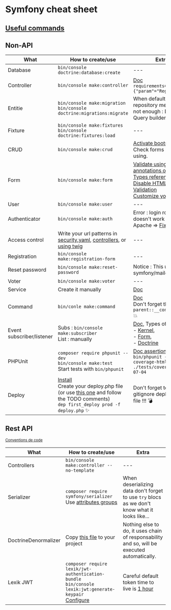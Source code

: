# Symfony cheat sheet

## [Useful commands](useful-commands.md)

## Non-API

| What | How to create/use | Extra |
| --- | --- | --- |
| Database | `bin/console doctrine:database:create` | --- |
| Controller | `bin/console make:controller` | [Doc](https://symfony.com/doc/5.4/routing.html)<br> `requirements={"param"="Regex"}` |
| Entitie | `bin/console make:migration`<br>`bin/console doctrine:migrations:migrate` | When default repository methods are not enough : DQL and Query builder |
| Fixture | `bin/console make:fixtures`<br>`bin/console doctrine:fixtures:load` | --- |
| CRUD | `bin/console make:crud` | [Activate bootstrap style](https://symfony.com/doc/current/form/bootstrap5.html)<br>Check forms before using.
| Form | `bin/console make:form` | [Validate using annotations or php](https://symfony.com/doc/current/forms.html)<br>[Types reference](https://symfony.com/doc/current/reference/forms/types.html)<br>[Disable HTML5 Validation](https://symfony.com/doc/current/forms.html#client-side-html-validation)<br>[Customize your forms](https://symfony.com/doc/current/form/form_customization.html) |
| User | `bin/console make:user` | --- |
| Authenticator | `bin/console make:auth` | Error : login route doesn't work using Apache => [Fix](error-login-apache.md))  |
| Access control | Write your url patterns in [security.yaml](https://symfony.com/doc/current/security.html#securing-url-patterns-access-control), [controllers](https://symfony.com/doc/current/security.html#securing-controllers-and-other-code), or [using twig](https://symfony.com/doc/current/security.html#access-control-in-templates) | --- |
| Registration | `bin/console make:registration-form` | --- |
| Reset password | `bin/console make:reset-password` | Notice : This uses symfony/mailer.  |
| Voter | `bin/console make:voter` | --- |
| Service | Create it manually | [Doc](https://symfony.com/doc/current/quick_tour/the_architecture.html#creating-services) |
| Command | `bin/conle make:command` | [Doc](https://symfony.com/doc/current/console.html#creating-a-command)<br>Don't forget the `parent::__construct();` 💥
| Event subscriber/listener | Subs : `bin/console make:subscriber`<br>List : manually | [Doc](https://symfony.com/doc/current/event_dispatcher.html), Types of events :<br> - [Kernel](https://symfony.com/doc/current/reference/events.html),<br> - [Form](https://symfony.com/doc/current/form/events.html),<br> - [Doctrine](https://symfony.com/doc/current/doctrine/events.html#doctrine-lifecycle-subscribers) |
| PHPUnit | `composer require phpunit --dev`<br>`bin/console make:test`<br>Start tests with `bin/phpunit` | [Doc assertions](https://phpunit.readthedocs.io/fr/latest/assertions.html)<br>`bin/phpunit --coverage-html ./tests/coverage/2022-07-04` |
| Deploy | [Install](https://deployer.org/docs/6.x/installation)<br>Create your deploy.php file (or use [this one](deploy.php) and follow the TODO comments)<br>`dep first_deploy prod -f deploy.php` ✨ | Don't forget to gitignore deploy.php file !!! 💣 |

## Rest API

<small>[Conventions de code](https://restfulapi.net/resource-naming/)</small>

| What | How to create/use | Extra |
| --- | --- | --- |
| Controllers | `bin/console make:controller --no-template` | --- |
| Serializer | `composer require symfony/serializer`<br>Use [attributes groups](https://symfony.com/doc/5.4/components/serializer.html#attributes-groups) | When deserializing data don't forget to use `try` blocs as we don't know what it looks like... |
| DoctrineDenormalizer | Copy [this file](doctrineDenormalizer.php) to your project | Nothing else to do, it uses chain of responsability and so, will be executed automatically. |
| Lexik JWT | `composer require lexik/jwt-authentication-bundle`<br>`bin/console lexik:jwt:generate-keypair`<br>[Configure](https://github.com/lexik/LexikJWTAuthenticationBundle/blob/2.x/Resources/doc/index.rst#symfony-53-and-higher) | Careful default token time to live is [1 hour](https://github.com/lexik/LexikJWTAuthenticationBundle/blob/2.x/Resources/doc/index.rst#configuration) |
